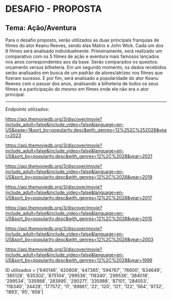 # DESAFIO - PROPOSTA

## Tema: Ação/Aventura

Para o desafio proposto, serão utilizados as duas principais franquias de filmes do ator Keanu Reeves, sendo elas Matrix e John Wick. Cada um dos 8 filmes será analisado individualmente. 
Primeiramente, será realizado um comparativo com os 5 filmes de ação e aventura mais famosos lançados nos anos correspondentes aos da base. Serão comparados os quesitos: orçamento versus bilheteria.
Em um segundo momento, os dados recebidos serão analisados em busca de um padrão de atores/atrizes nos filmes que fizeram sucesso.
E por fim, será analisado a popularidade do ator Keanu Reeves com o passar dos anos, analisando a bilheteria de todos os seus filmes e a participação do mesmo em filmes onde ele não era o ator principal.

------------------------------------------------
Endpoints utilizados:

https://api.themoviedb.org/3/discover/movie?include_adult=false&include_video=false&language=en-US&page=1&sort_by=popularity.desc&with_genres=12%252C%252028&year=2023

https://api.themoviedb.org/3/discover/movie?include_adult=false&include_video=false&language=en-US&sort_by=popularity.desc&with_genres=12%2C%2028&year=2021

https://api.themoviedb.org/3/discover/movie?include_adult=false&include_video=false&language=en-US&sort_by=popularity.desc&with_genres=12%2C%2028&year=2019

https://api.themoviedb.org/3/discover/movie?include_adult=false&include_video=false&language=en-US&sort_by=popularity.desc&with_genres=12%2C%2028&year=2017

https://api.themoviedb.org/3/discover/movie?include_adult=false&include_video=false&language=en-US&sort_by=popularity.desc&with_genres=12%2C%2028&year=2015

https://api.themoviedb.org/3/discover/movie?include_adult=false&include_video=false&language=en-US&sort_by=popularity.desc&with_genres=12%2C%2028&year=2003

https://api.themoviedb.org/3/discover/movie?include_adult=false&include_video=false&language=en-US&sort_by=popularity.desc&with_genres=12%2C%2028&year=1999


ID utilizados = ['640146', '420808', '447365', '594767', '76600', '634649', '385128', '635302', '875104', '299536', '118340', '299536', '384018', '299534', '335988', '283995', '290271', '335988', '87101', '284053', '118340', '24428', '177572', '11', '99861', '22', '120', '121', '122', '564', '9732', '1893', '95', '658']